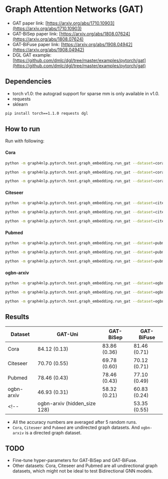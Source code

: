 Graph Attention Networks (GAT)
============

- GAT paper link: [https://arxiv.org/abs/1710.10903](https://arxiv.org/abs/1710.10903)
- GAT-BiSep paper link: [https://arxiv.org/abs/1808.07624](https://arxiv.org/abs/1808.07624)
- GAT-BiFuse paper link: [https://arxiv.org/abs/1908.04942](https://arxiv.org/abs/1908.04942)
- DGL GAT example: [https://github.com/dmlc/dgl/tree/master/examples/pytorch/gat](https://github.com/dmlc/dgl/tree/master/examples/pytorch/gat)

Dependencies
------------
- torch v1.0: the autograd support for sparse mm is only available in v1.0.
- requests
- sklearn

```bash
pip install torch==1.1.0 requests dgl
```

How to run
----------

Run with following:

#### Cora

```bash
python -m graph4nlp.pytorch.test.graph_embedding.run_gat --dataset=cora --gpu=0 --direction-option undirected
```
```bash
python -m graph4nlp.pytorch.test.graph_embedding.run_gat --dataset=cora --gpu=0 --direction-option bi_sep
```
```bash
python -m graph4nlp.pytorch.test.graph_embedding.run_gat --dataset=cora --gpu=0 --direction-option bi_fuse
```

#### Citeseer
```bash
python -m graph4nlp.pytorch.test.graph_embedding.run_gat --dataset=citeseer --gpu=0 --early-stop  --direction-option uni
```
```bash
python -m graph4nlp.pytorch.test.graph_embedding.run_gat --dataset=citeseer --gpu=0 --early-stop  --direction-option bi_sep
```
```bash
python -m graph4nlp.pytorch.test.graph_embedding.run_gat --dataset=citeseer --gpu=0 --early-stop  --direction-option bi_fuse
```

#### Pubmed
```bash
python -m graph4nlp.pytorch.test.graph_embedding.run_gat --dataset=pubmed --gpu=0 --num-out-heads=8 --weight-decay=0.001 --early-stop  --direction-option uni
```
```bash
python -m graph4nlp.pytorch.test.graph_embedding.run_gat --dataset=pubmed --gpu=0 --num-out-heads=8 --weight-decay=0.001 --early-stop  --direction-option bi_sep
```
```bash
python -m graph4nlp.pytorch.test.graph_embedding.run_gat --dataset=pubmed --gpu=0 --num-out-heads=8 --weight-decay=0.001 --early-stop  --direction-option bi_fuse
```

#### ogbn-arxiv
<!-- ```bash
python -m graph4nlp.pytorch.test.graph_construction.run_gat --dataset=ogbn-arxiv --gpu=0 --early-stop  --epochs 1000 --num-hidden 128 --direction-option uni 
```
```bash
python -m graph4nlp.pytorch.test.graph_construction.run_gat --dataset=ogbn-arxiv --gpu=0 --early-stop  --epochs 1000 --num-hidden 128 --direction-option bi_sep 
```
```bash
python -m graph4nlp.pytorch.test.graph_construction.run_gat --dataset=ogbn-arxiv --gpu=0 --early-stop  --epochs 1000 --num-hidden 128 --direction-option bi_fuse
``` -->

```bash
python -m graph4nlp.pytorch.test.graph_embedding.run_gat --dataset=ogbn-arxiv --gpu=0 --early-stop --direction-option uni
```
```bash
python -m graph4nlp.pytorch.test.graph_embedding.run_gat --dataset=ogbn-arxiv --gpu=0 --early-stop --direction-option bi_sep
```
```bash
python -m graph4nlp.pytorch.test.graph_embedding.run_gat --dataset=ogbn-arxiv --gpu=0 --early-stop --direction-option bi_fuse
```
Results
-------

| Dataset  |    GAT-Uni    |   GAT-BiSep   |  GAT-BiFuse   |
| -------- | ------------- | ------------- | ------------- |
| Cora     | 84.12 (0.13)  | 83.86 (0.36)  | 81.46 (0.71)  |
| Citeseer | 70.70 (0.55)  | 69.78 (0.60)  | 70.12 (0.71)  |
| Pubmed   | 78.46 (0.43)  | 78.46 (0.43)  | 77.10 (0.49)  |
|ogbn-arxiv| 46.93 (0.31)  | 58.32 (0.21)  | 60.83 (0.24)  |
<!-- |ogbn-arxiv (hidden_size 128)|              | 53.35 (0.55)  | 63.22 (0.37)  | -->


* All the accuracy numbers are averaged after 5 random runs.
* `Cora`, `Citeseer` and `Pubmed` are undirected graph datasets. And `ogbn-arxiv` is a directed graph dataset.


TODO
-------

* Fine-tune hyper-parameters for GAT-BiSep and GAT-BiFuse.
* Other datasets: Cora, Citeseer and Pubmed are all undirectional graph datasets, which might not be ideal to test Bidirectional GNN models.






